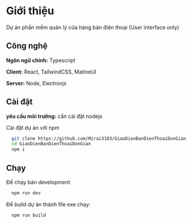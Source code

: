 
# Giới thiệu
Dự án phần mềm quản lý cửa hàng bán điện thoại (User interface only)
## Công nghệ
**Ngôn ngữ chính:** Typescript

**Client:** React, TailwindCSS, MatineUI

**Server:** Node, Electronjs


## Cài đặt



**yêu cầu môi trường:** cần cài đặt nodejs

Cài đặt dự án với npm

```bash
  git clone https://github.com/Mirai3103/GiaoDienBanDienThoaiDonGian
  cd GiaoDienBanDienThoaiDonGian
  npm i
```
    
## Chạy
Để chạy bản development

```bash
  npm run dev
```

Để build dự án thành file exe chạy:

```bash
  npm run build
```

